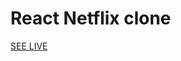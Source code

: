 # React Netflix clone

<a href='https://react-netflix-clone-strive.herokuapp.com/' target='_blank'>SEE LIVE</a>
